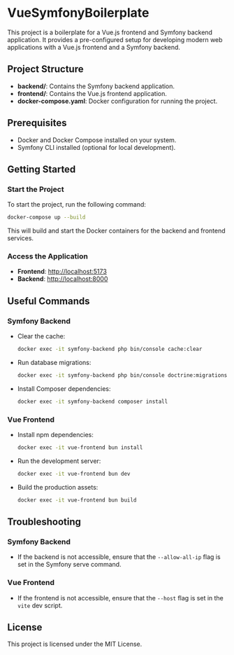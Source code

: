 # VueSymfonyBoilerplate

This project is a boilerplate for a Vue.js frontend and Symfony backend application. It provides a pre-configured setup for developing modern web applications with a Vue.js frontend and a Symfony backend.

## Project Structure

- **backend/**: Contains the Symfony backend application.
- **frontend/**: Contains the Vue.js frontend application.
- **docker-compose.yaml**: Docker configuration for running the project.

## Prerequisites

- Docker and Docker Compose installed on your system.
- Symfony CLI installed (optional for local development).

## Getting Started

### Start the Project

To start the project, run the following command:

```bash
docker-compose up --build
```

This will build and start the Docker containers for the backend and frontend services.

### Access the Application

- **Frontend**: [http://localhost:5173](http://localhost:5173)
- **Backend**: [http://localhost:8000](http://localhost:8000)

## Useful Commands

### Symfony Backend

- Clear the cache:
  ```bash
  docker exec -it symfony-backend php bin/console cache:clear
  ```

- Run database migrations:
  ```bash
  docker exec -it symfony-backend php bin/console doctrine:migrations:migrate
  ```

- Install Composer dependencies:
  ```bash
  docker exec -it symfony-backend composer install
  ```

### Vue Frontend

- Install npm dependencies:
  ```bash
  docker exec -it vue-frontend bun install
  ```

- Run the development server:
  ```bash
  docker exec -it vue-frontend bun dev
  ```

- Build the production assets:
  ```bash
  docker exec -it vue-frontend bun build
  ```

## Troubleshooting

### Symfony Backend

- If the backend is not accessible, ensure that the `--allow-all-ip` flag is set in the Symfony serve command.

### Vue Frontend

- If the frontend is not accessible, ensure that the `--host` flag is set in the `vite` dev script.

## License

This project is licensed under the MIT License.